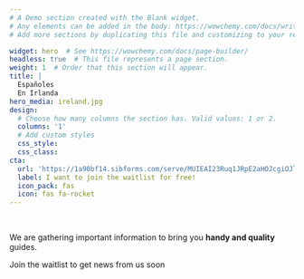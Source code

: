 ```yaml
---
# A Demo section created with the Blank widget.
# Any elements can be added in the body: https://wowchemy.com/docs/writing-markdown-latex/
# Add more sections by duplicating this file and customizing to your requirements.

widget: hero  # See https://wowchemy.com/docs/page-builder/
headless: true  # This file represents a page section.
weight: 1  # Order that this section will appear.
title: |
  Españoles  
  En Irlanda
hero_media: ireland.jpg
design:
  # Choose how many columns the section has. Valid values: 1 or 2.
  columns: '1'
  # Add custom styles
  css_style:
  css_class:
cta:
  url: 'https://1a90bf14.sibforms.com/serve/MUIEAI23Ruq1JRpE2aHOJcgiOJlQ6MLnxXpau0cHNbuIu41TB9hsCFCLcrOfVcMAZHAdunl93P0INIe2k6C-UF-yNOblot-HqHz9rUP0DMNv0M3n__w6-62Gj6a9Ux84Y9yz-Qbxw3s11GvbMzEVH04eVY0BstUkqIRN0Lhx5PxZMYUGGGTHeemEPTFZhsvyiURgym9Jgo4LpqPD'
  label: I want to join the waitlist for free!
  icon_pack: fas
  icon: fas fa-rocket
---
```


<br>

We are gathering important information to bring you **handy and quality** guides.

Join the waitlist to get news from us soon